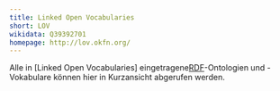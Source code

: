 ```yaml
---
title: Linked Open Vocabularies
short: LOV
wikidata: Q39392701
homepage: http://lov.okfn.org/
---
```


Alle in [Linked Open Vocabularies] eingetragene[RDF](../rdf)-Ontologien und
-Vokabulare können hier in Kurzansicht abgerufen werden.

<ontologies/>
